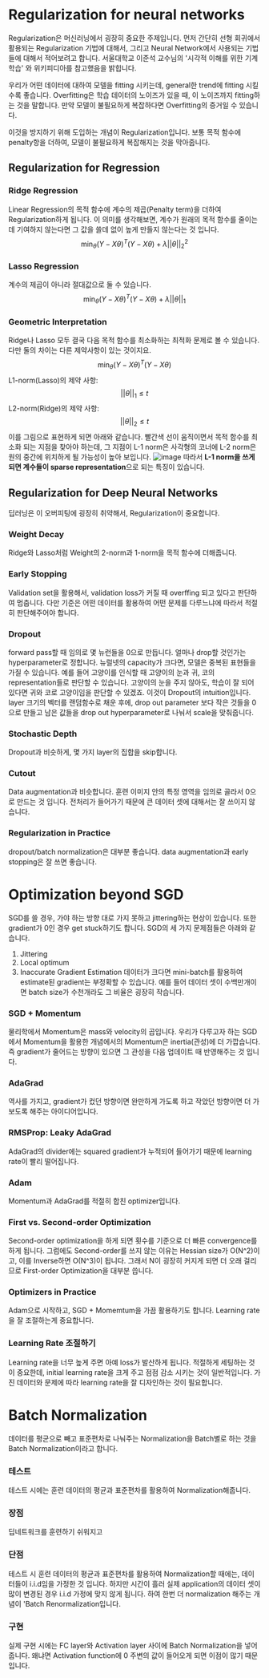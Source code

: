 # Regularization for neural networks
Regularization은 머신러닝에서 굉장히 중요한 주제입니다. 먼저 간단히 선형 회귀에서 활용되는 Regularization 기법에 대해서, 그리고 Neural Network에서 사용되는 기법들에 대해서 적어보려고 합니다. 서울대학교 이준석 교수님의 '시각적 이해를 위한 기계학습' 와 위키피디아를 참고했음을 밝힙니다.

우리가 어떤 데이터에 대하여 모델을 fitting 시키는데, general한 trend에 fitting 시킬수록 좋습니다. Overfitting은 학습 데이터의 노이즈가 있을 때, 이 노이즈까지 fitting하는 것을 말합니다. 만약 모델이 불필요하게 복잡하다면 Overfitting의 증거일 수 있습니다.

이것을 방지하기 위해 도입하는 개념이 Regularization입니다. 보통 목적 함수에 penalty항을 더하여, 모델이 불필요하게 복잡해지는 것을 막아줍니다.

## Regularization for Regression
### Ridge Regression
Linear Regression의 목적 함수에 계수의 제곱(Penalty term)을 더하여 Regularization하게 됩니다. 이 의미를 생각해보면, 계수가 원래의 목적 함수를 줄이는데 기여하지 않는다면 그 값을 쓸데 없이 높게 만들지 않는다는 것 입니다.
$$
\min_{\theta}(Y-X\theta)^T(Y-X\theta) + \lambda||\theta||_2^2
$$
### Lasso Regression
계수의 제곱이 아니라 절대값으로 둘 수 있습니다. 
$$
\min_{\theta}(Y-X\theta)^T(Y-X\theta) + \lambda||\theta||_1
$$
### Geometric Interpretation
Ridge나 Lasso 모두 결국 다음 목적 함수를 최소화하는 최적화 문제로 볼 수 있습니다. 다만 둘의 차이는 다른 제약사항이 있는 것이지요.
$$
\min_{\theta}(Y-X\theta)^T(Y-X\theta) 
$$
L1-norm(Lasso)의 제약 사항:
$$
||\theta||_1 \le t
$$
L2-norm(Ridge)의 제약 사항:
$$
||\theta||_2 \le t
$$
이를 그림으로 표현하게 되면 아래와 같습니다. 빨간색 선이 움직이면서 목적 함수를 최소화 되는 지점을 찾아야 하는데, 그 지점이 L-1 norm은 사각형의 코너에 L-2 norm은 원의 중간에 위치하게 될 가능성이 높아 보입니다.
![image](https://user-images.githubusercontent.com/11609881/113402180-944d0e00-93df-11eb-8788-d0541d6cb45d.png)
따라서 **L-1 norm을 쓰게 되면 계수들이 sparse representation**으로 되는 특징이 있습니다.

## Regularization for Deep Neural Networks
딥러닝은 이 오버피팅에 굉장히 취약해서, Regularization이 중요합니다.
### Weight Decay
Ridge와 Lasso처럼 Weight의 2-norm과 1-norm을 목적 함수에 더해줍니다.
### Early Stopping
Validation set을 활용해서, validation loss가 커질 때 overffing 되고 있다고 판단하여 멈춥니다. 다만 기준은 어떤 데이터를 활용하여 어떤 문제를 다루느냐에 따라서 적절히 판단해주어야 합니다.
### Dropout
forward pass할 때 임의로 몇 뉴런들을 0으로 만듭니다. 얼마나 drop할 것인가는 hyperparameter로 정합니다.
뉴럴넷의 capacity가 크다면, 모델은 중복된 표현들을 가질 수 있습니다. 예를 들어 고양이를 인식할 때 고양이의 눈과 귀, 코의 representation들로 판단할 수 있습니다. 고양이의 눈을 주지 않아도, 학습이 잘 되어 있다면 귀와 코로 고양이임을 판단할 수 있겠죠. 이것이 Dropout의 intuition입니다.
layer 크기의 벡터를 랜덤함수로 채운 후에, drop out parameter 보다 작은 것들을 0으로 만들고 남은 값들을 drop out hyperparameter로 나눠서 scale을 맞춰줍니다.
### Stochastic Depth
Dropout과 비슷하게, 몇 가지 layer의 집합을 skip합니다.
### Cutout
Data augmentation과 비슷합니다. 훈련 이미지 안의 특정 영역을 임의로 골라서 0으로 만드는 것 입니다. 전처리가 들어가기 때문에 큰 데이터 셋에 대해서는 잘 쓰이지 않습니다.
### Regularization in Practice
dropout/batch normalization은 대부분 좋습니다. data augmentation과 early stopping은 잘 쓰면 좋습니다.

# Optimization beyond SGD
SGD를 쓸 경우, 가야 하는 방향 대로 가지 못하고 jittering하는 현상이 있습니다. 또한 gradient가 0인 경우 get stuck하기도 합니다.
SGD의 세 가지 문제점들은 아래와 같습니다.
1. Jittering
2. Local optimum
3. Inaccurate Gradient Estimation
데이터가 크다면 mini-batch를 활용하여 estimate된 gradient는 부정확할 수 있습니다. 예를 들어 데이터 셋이 수백만개이면 batch size가 수천개라도 그 비율은 굉장히 작습니다.

### SGD + Momentum
물리학에서 Momentum은 mass와 velocity의 곱입니다. 우리가 다루고자 하는 SGD에서 Momentum을 활용한 개념에서의 Momentum은 inertia(관성)에 더 가깝습니다.
즉 gradient가 줄어드는 방향이 있으면 그 관성을 다음 업데이트 때 반영해주는 것 입니다.
### AdaGrad
역사를 가지고, gradient가 컸던 방향이면 완만하게 가도록 하고 작았던 방향이면 더 가보도록 해주는 아이디어입니다.
### RMSProp: Leaky AdaGrad
AdaGrad의 divider에는 squared gradient가 누적되어 들어가기 때문에 learning rate이 빨리 떨어집니다.
### Adam
Momentum과 AdaGrad를 적절히 합친 optimizer입니다.

### First vs. Second-order Optimization
Second-order optimization을 하게 되면 횟수를 기준으로 더 빠른 convergence를 하게 됩니다. 그럼에도 Second-order를 쓰지 않는 이유는 Hessian size가 O(N^2)이고, 이를 Inverse하면 O(N^3)이 됩니다. 그래서 N이 굉장히 커지게 되면 더 오래 걸리므로 First-order Optimization을 대부분 씁니다.
### Optimizers in Practice
Adam으로 시작하고, SGD + Momemtum을 가끔 활용하기도 합니다. Learning rate을 잘 조절하는게 중요합니다.
### Learning Rate 조절하기
Learning rate을 너무 높게 주면 아예 loss가 발산하게 됩니다. 적절하게 세팅하는 것이 중요한데, initial learning rate을 크게 주고 점점 감소 시키는 것이 일반적입니다. 가진 데이터와 문제에 따라 learning rate을 잘 디자인하는 것이 필요합니다.

# Batch Normalization
데이터를 평균으로 빼고 표준편차로 나눠주는 Normalization을 Batch별로 하는 것을 Batch Normalization이라고 합니다.
### 테스트
테스트 시에는 훈련 데이터의 평균과 표준편차를 활용하여 Normalization해줍니다.
### 장점
딥네트워크를 훈련하기 쉬워지고
### 단점
테스트 시 훈련 데이터의 평균과 표준편차를 활용하여 Normalization할 때에는, 데이터들이 i.i.d임을 가정한 것 입니다. 하지만 시간이 흘러 실제 application의  데이터 셋이 많이 변경된 경우 i.i.d 가정에 맞지 않게 됩니다. 하여 한번 더 normalization 해주는 개념이 'Batch Renormalization입니다.
### 구현
실제 구현 시에는 FC layer와 Activation layer 사이에 Batch Normalization을 넣어줍니다. 왜냐면 Activation function에 0 주변의 값이 들어오게 되면 이점이 많기 때문입니다. 

<!--stackedit_data:
eyJoaXN0b3J5IjpbLTIwMTczOTY3MTcsLTY0MTI4MDk0MSwtMT
Q0MTU0NTgzNSwtNTgyODMwMzE1LDE3NDQ2MDkzMDcsMzg1ODU1
Njg2LDY4NjM4OTI1NCw2NDg5MDE4MDcsLTYwNjIyNjQ1MywtOD
k2MzA2NzUzLDY2Mzk0ODE2MiwxMjk3Mjc2NjcsMTM0OTgwNTM3
MywxMTEwNzMzNjYyLDExNDk1MjA1ODUsLTE2NTgyNzEyNyw5Mz
g0NzMzMDhdfQ==
-->